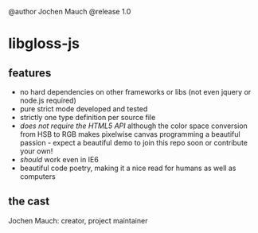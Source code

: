 @author Jochen Mauch
@release 1.0

libgloss-js
===========
features
--------
- no hard dependencies on other frameworks or libs (not even jquery or node.js required)
- pure strict mode developed and tested
- strictly one type definition per source file
- *does not require the HTML5 API* although the color space conversion from HSB to RGB makes pixelwise canvas programming a beautiful passion - expect a beautiful demo to join this repo soon or contribute your own!
- *should* work even in IE6
- beautiful code poetry, making it a nice read for humans as well as computers

the cast
--------
Jochen Mauch: creator, project maintainer
